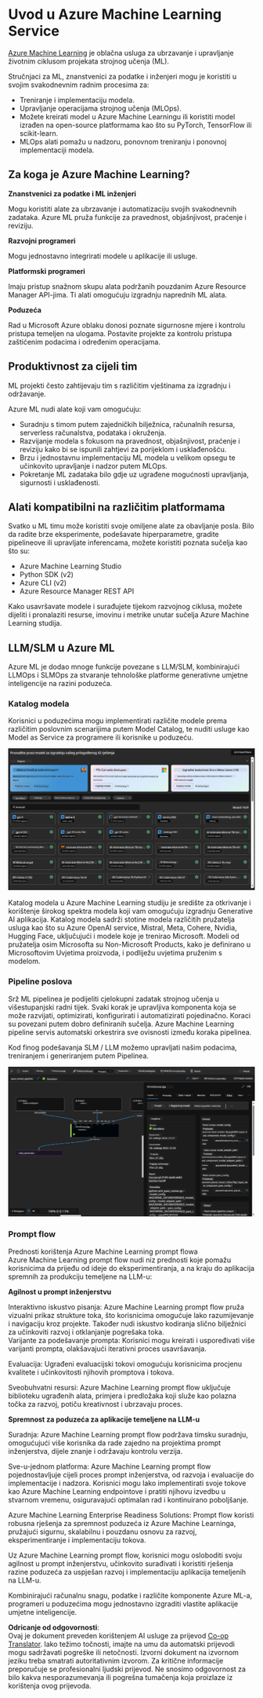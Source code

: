 <!--
CO_OP_TRANSLATOR_METADATA:
{
  "original_hash": "7fe541373802e33568e94e13226d463c",
  "translation_date": "2025-05-09T22:24:36+00:00",
  "source_file": "md/03.FineTuning/Introduce_AzureML.md",
  "language_code": "hr"
}
-->
# **Uvod u Azure Machine Learning Service**

[Azure Machine Learning](https://ml.azure.com?WT.mc_id=aiml-138114-kinfeylo) je oblačna usluga za ubrzavanje i upravljanje životnim ciklusom projekata strojnog učenja (ML).

Stručnjaci za ML, znanstvenici za podatke i inženjeri mogu je koristiti u svojim svakodnevnim radnim procesima za:

- Treniranje i implementaciju modela.
- Upravljanje operacijama strojnog učenja (MLOps).
- Možete kreirati model u Azure Machine Learningu ili koristiti model izrađen na open-source platformama kao što su PyTorch, TensorFlow ili scikit-learn.
- MLOps alati pomažu u nadzoru, ponovnom treniranju i ponovnoj implementaciji modela.

## Za koga je Azure Machine Learning?

**Znanstvenici za podatke i ML inženjeri**

Mogu koristiti alate za ubrzavanje i automatizaciju svojih svakodnevnih zadataka.
Azure ML pruža funkcije za pravednost, objašnjivost, praćenje i reviziju.

**Razvojni programeri**

Mogu jednostavno integrirati modele u aplikacije ili usluge.

**Platformski programeri**

Imaju pristup snažnom skupu alata podržanih pouzdanim Azure Resource Manager API-jima.
Ti alati omogućuju izgradnju naprednih ML alata.

**Poduzeća**

Rad u Microsoft Azure oblaku donosi poznate sigurnosne mjere i kontrolu pristupa temeljen na ulogama.
Postavite projekte za kontrolu pristupa zaštićenim podacima i određenim operacijama.

## Produktivnost za cijeli tim
ML projekti često zahtijevaju tim s različitim vještinama za izgradnju i održavanje.

Azure ML nudi alate koji vam omogućuju:
- Suradnju s timom putem zajedničkih bilježnica, računalnih resursa, serverless računalstva, podataka i okruženja.
- Razvijanje modela s fokusom na pravednost, objašnjivost, praćenje i reviziju kako bi se ispunili zahtjevi za porijeklom i usklađenošću.
- Brzu i jednostavnu implementaciju ML modela u velikom opsegu te učinkovito upravljanje i nadzor putem MLOps.
- Pokretanje ML zadataka bilo gdje uz ugrađene mogućnosti upravljanja, sigurnosti i usklađenosti.

## Alati kompatibilni na različitim platformama

Svatko u ML timu može koristiti svoje omiljene alate za obavljanje posla.
Bilo da radite brze eksperimente, podešavate hiperparametre, gradite pipelineove ili upravljate inferencama, možete koristiti poznata sučelja kao što su:
- Azure Machine Learning Studio
- Python SDK (v2)
- Azure CLI (v2)
- Azure Resource Manager REST API

Kako usavršavate modele i surađujete tijekom razvojnog ciklusa, možete dijeliti i pronalaziti resurse, imovinu i metrike unutar sučelja Azure Machine Learning studija.

## **LLM/SLM u Azure ML**

Azure ML je dodao mnoge funkcije povezane s LLM/SLM, kombinirajući LLMOps i SLMOps za stvaranje tehnološke platforme generativne umjetne inteligencije na razini poduzeća.

### **Katalog modela**

Korisnici u poduzećima mogu implementirati različite modele prema različitim poslovnim scenarijima putem Model Catalog, te nuditi usluge kao Model as Service za programere ili korisnike u poduzeću.

![models](../../../../translated_images/models.2450411eac222e539ffb55785a8f550d01be1030bd8eb67c9c4f9ae4ca5d64be.hr.png)

Katalog modela u Azure Machine Learning studiju je središte za otkrivanje i korištenje širokog spektra modela koji vam omogućuju izgradnju Generative AI aplikacija. Katalog modela sadrži stotine modela različitih pružatelja usluga kao što su Azure OpenAI service, Mistral, Meta, Cohere, Nvidia, Hugging Face, uključujući i modele koje je trenirao Microsoft. Modeli od pružatelja osim Microsofta su Non-Microsoft Products, kako je definirano u Microsoftovim Uvjetima proizvoda, i podliježu uvjetima pruženim s modelom.

### **Pipeline poslova**

Srž ML pipelinea je podijeliti cjelokupni zadatak strojnog učenja u višestupanjski radni tijek. Svaki korak je upravljiva komponenta koja se može razvijati, optimizirati, konfigurirati i automatizirati pojedinačno. Koraci su povezani putem dobro definiranih sučelja. Azure Machine Learning pipeline servis automatski orkestrira sve ovisnosti između koraka pipelinea.

Kod finog podešavanja SLM / LLM možemo upravljati našim podacima, treniranjem i generiranjem putem Pipelinea.

![finetuning](../../../../translated_images/finetuning.b52e4aa971dfd8d3c668db913a2b419380533bd3a920d227ec19c078b7b3f309.hr.png)

### **Prompt flow**

Prednosti korištenja Azure Machine Learning prompt flowa  
Azure Machine Learning prompt flow nudi niz prednosti koje pomažu korisnicima da prijeđu od ideje do eksperimentiranja, a na kraju do aplikacija spremnih za produkciju temeljene na LLM-u:

**Agilnost u prompt inženjerstvu**

Interaktivno iskustvo pisanja: Azure Machine Learning prompt flow pruža vizualni prikaz strukture toka, što korisnicima omogućuje lako razumijevanje i navigaciju kroz projekte. Također nudi iskustvo kodiranja slično bilježnici za učinkoviti razvoj i otklanjanje pogrešaka toka.  
Varijante za podešavanje prompta: Korisnici mogu kreirati i uspoređivati više varijanti prompta, olakšavajući iterativni proces usavršavanja.

Evaluacija: Ugrađeni evaluacijski tokovi omogućuju korisnicima procjenu kvalitete i učinkovitosti njihovih promptova i tokova.

Sveobuhvatni resursi: Azure Machine Learning prompt flow uključuje biblioteku ugrađenih alata, primjera i predložaka koji služe kao polazna točka za razvoj, potiču kreativnost i ubrzavaju proces.

**Spremnost za poduzeća za aplikacije temeljene na LLM-u**

Suradnja: Azure Machine Learning prompt flow podržava timsku suradnju, omogućujući više korisnika da rade zajedno na projektima prompt inženjerstva, dijele znanje i održavaju kontrolu verzija.

Sve-u-jednom platforma: Azure Machine Learning prompt flow pojednostavljuje cijeli proces prompt inženjerstva, od razvoja i evaluacije do implementacije i nadzora. Korisnici mogu lako implementirati svoje tokove kao Azure Machine Learning endpointove i pratiti njihovu izvedbu u stvarnom vremenu, osiguravajući optimalan rad i kontinuirano poboljšanje.

Azure Machine Learning Enterprise Readiness Solutions: Prompt flow koristi robusna rješenja za spremnost poduzeća iz Azure Machine Learninga, pružajući sigurnu, skalabilnu i pouzdanu osnovu za razvoj, eksperimentiranje i implementaciju tokova.

Uz Azure Machine Learning prompt flow, korisnici mogu osloboditi svoju agilnost u prompt inženjerstvu, učinkovito surađivati i koristiti rješenja razine poduzeća za uspješan razvoj i implementaciju aplikacija temeljenih na LLM-u.

Kombinirajući računalnu snagu, podatke i različite komponente Azure ML-a, programeri u poduzećima mogu jednostavno izgraditi vlastite aplikacije umjetne inteligencije.

**Odricanje od odgovornosti**:  
Ovaj je dokument preveden korištenjem AI usluge za prijevod [Co-op Translator](https://github.com/Azure/co-op-translator). Iako težimo točnosti, imajte na umu da automatski prijevodi mogu sadržavati pogreške ili netočnosti. Izvorni dokument na izvornom jeziku treba smatrati autoritativnim izvorom. Za kritične informacije preporučuje se profesionalni ljudski prijevod. Ne snosimo odgovornost za bilo kakva nesporazumevanja ili pogrešna tumačenja koja proizlaze iz korištenja ovog prijevoda.